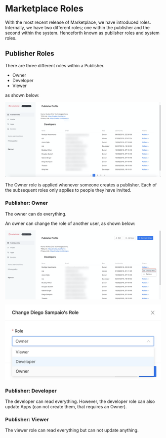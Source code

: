 # Marketplace Roles

With the most recent release of Marketplace, we have introduced roles. Internally, we have two different roles; one within the publisher and the second within the system. Henceforth known as publisher roles and system roles.

## Publisher Roles

There are three different roles within a Publisher.

* Owner
* Developer
* Viewer

as shown below:

![](../../.gitbook/assets/image%20%28446%29.png)

The Owner role is applied whenever someone creates a publisher. Each of the subsequent roles only applies to people they have invited.

### Publisher: Owner

The owner can do everything.

An owner can change the role of another user, as shown below:

![](../../.gitbook/assets/image%20%28459%29.png)

![](../../.gitbook/assets/image%20%28457%29.png)

### Publisher: Developer

The developer can read everything. However, the developer role can also update Apps \(can not create them, that requires an Owner\).

### Publisher: Viewer

The viewer role can read everything but can not update anything.



